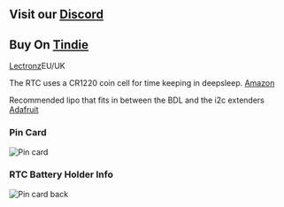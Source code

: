 ## **Visit our** [Discord](https://tinyurl.com/Bee-Motion-Discord-Git)

## **Buy On** [Tindie](https://www.tindie.com/products/smartbee/esp32-data-logger-wrtc-sd/)
[Lectronz](https://www.lectronz.com/products/esp32-data-logger)EU/UK

The RTC uses a CR1220 coin cell for time keeping in deepsleep. [Amazon](https://www.amazon.com/LiCB-Pack-CR1220-Lithium-Battery/dp/B0797NRXZY/ref=sr_1_5?crid=1DXYNC4BHSG40&keywords=cr1220&qid=1688394252&sprefix=cr1220%2Caps%2C154&sr=8-5)

Recommended lipo that fits in between the BDL and the i2c extenders [Adafruit](https://www.adafruit.com/product/3898)
### **Pin Card**
![Pin card](https://github.com/strid3r21/Bee-Data-Logger/blob/main/Pin-Card-front.png?raw=true)

### **RTC Battery Holder Info**
![Pin card back](https://github.com/strid3r21/Bee-Data-Logger/blob/main/pin-card-back-fold.png?raw=true)

